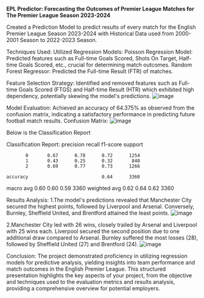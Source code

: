 **EPL Predictor: Forecasting the Outcomes of Premier League Matches for The Premier League Season 2023-2024**

Created a Prediction Model to predict results of every match for the English Premier League Season 2023-2024 with Historical Data used from 2000-2001 Season to 2022-2023 Season.

Techniques Used:
Utilized Regression Models:
Poisson Regression Model: Predicted features such as Full-time Goals Scored, Shots On Target, Half-time Goals Scored, etc., crucial for determining match outcomes.
Random Forest Regressor: Predicted the Full-time Result (FTR) of matches.

Feature Selection Strategy:
Identified and removed features such as Full-time Goals Scored (FTGS) and Half-time Result (HTR) which exhibited high dependency, potentially skewing the model's predictions.
![image](https://github.com/sylron97/Python-Projects/assets/132649680/5bdf5ac1-f566-46bc-a05c-a2107c2f99ed)

Model Evaluation:
Achieved an accuracy of 64.375% as observed from the confusion matrix, indicating a satisfactory performance in predicting future football match results.
Confusion Matrix:
![image](https://github.com/sylron97/Python-Projects/assets/132649680/207a1544-a1a8-4e26-8608-5ac045af5d78)

Below is the Classification Report

Classification Report:
              precision    recall  f1-score   support

           0       0.67      0.78      0.72      1254
           1       0.43      0.25      0.32       840
           2       0.69      0.77      0.73      1266

    accuracy                           0.64      3360
   macro avg       0.60      0.60      0.59      3360
weighted avg       0.62      0.64      0.62      3360


Results Analysis:
1.The model's predictions revealed that Manchester City secured the highest points, followed by Liverpool and Arsenal. Conversely, Burnley, Sheffield United, and Brentford attained the least points.
![image](https://github.com/sylron97/Python-Projects/assets/132649680/e506ee0e-96a9-4425-85f1-d711f488b8f0)

2.Manchester City led with 26 wins, closely trailed by Arsenal and Liverpool with 25 wins each. Liverpool secured the second position due to one additional draw compared to Arsenal.
Burnley suffered the most losses (28), followed by Sheffield United (27) and Brentford (24).
![image](https://github.com/sylron97/Python-Projects/assets/132649680/29452e9a-ab84-48e0-a1b2-29dd9f076e90)

Conclusion:
The project demonstrated proficiency in utilizing regression models for predictive analysis, yielding insights into team performance and match outcomes in the English Premier League.
This structured presentation highlights the key aspects of your project, from the objective and techniques used to the evaluation metrics and results analysis, providing a comprehensive overview for potential employers.



